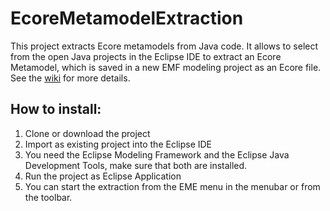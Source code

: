 # EcoreMetamodelExtraction
This project extracts Ecore metamodels from Java code. It allows to select from the open Java projects in the Eclipse IDE to extract an Ecore Metamodel, which is saved in a new EMF modeling project as an Ecore file. See the [wiki](https://github.com/tsaglam/EcoreMetamodelExtraction/wiki) for more details.

## How to install:
1. Clone or download the project
2. Import as existing project into the Eclipse IDE
3. You need the Eclipse Modeling Framework and the Eclipse Java Development Tools, make sure that both are installed.
4. Run the project as Eclipse Application
5. You can start the extraction from the EME menu in the menubar or from the toolbar.